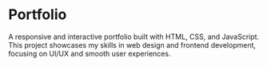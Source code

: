 # Portfolio
A responsive and interactive portfolio built with HTML, CSS, and JavaScript. This project showcases my skills in web design and frontend development, focusing on UI/UX and smooth user experiences.
